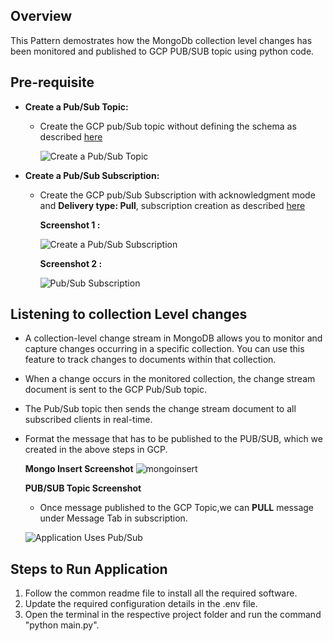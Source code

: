 ## Overview
   This Pattern demostrates how the MongoDb collection level changes has been monitored  and published to GCP PUB/SUB topic using python code.
   
## Pre-requisite
- **Create a Pub/Sub Topic:**
  * Create the GCP pub/Sub topic without defining the schema as described [here](https://cloud.google.com/pubsub/docs/create-topic#create_a_topic_2)
  
    ![Create a Pub/Sub Topic](https://github.com/mongodb-partners/MongoDb-BigQuery-Workshops/assets/109083730/633def66-2df5-42b3-9341-0c791b39ad07)

- **Create a Pub/Sub Subscription:**
  * Create the GCP pub/Sub Subscription with acknowledgment mode and **Delivery type: Pull**, subscription creation as described [here](https://cloud.google.com/pubsub/docs/create-subscription#create_a_pull_subscription)

    **Screenshot 1 :**

    ![Create a Pub/Sub Subscription](https://github.com/mongodb-partners/MongoDb-BigQuery-Workshops/assets/109083730/ea5e8933-9085-41da-8c8d-37540a4ae5b8)

    **Screenshot 2 :**
  
    ![Pub/Sub Subscription](https://github.com/mongodb-partners/MongoDb-BigQuery-Workshops/assets/109083730/855e0a3f-1468-4381-a554-5f139f26e1eb)

## Listening to collection Level changes
- A collection-level change stream in MongoDB allows you to monitor and capture changes occurring in a specific collection. You can use this feature to track changes to documents within that collection.
- When a change occurs in the monitored collection, the change stream document is sent to the GCP Pub/Sub topic.
- The Pub/Sub topic then sends the change stream document to all subscribed clients in real-time.
- Format the message that has to be published to the PUB/SUB, which we created in the above steps in GCP.

  **Mongo Insert Screenshot**
  ![mongoinsert](https://github.com/mongodb-partners/MongoDb-BigQuery-Workshops/assets/109083730/6b485882-f3a5-49e6-8bbf-d6022ba12bf4)

  **PUB/SUB Topic Screenshot**

  - Once message published to the GCP Topic,we can **PULL** message under Message Tab in subscription.
    
  ![Application Uses Pub/Sub](https://github.com/mongodb-partners/MongoDb-BigQuery-Workshops/assets/109083730/cf22d5b7-2e92-4df1-b52a-6c787712be35)

## Steps to Run Application
1. Follow the common readme file to install all the required software.
2. Update the required configuration details in the .env file.
3. Open the terminal in the respective project folder and run the command "python main.py".
